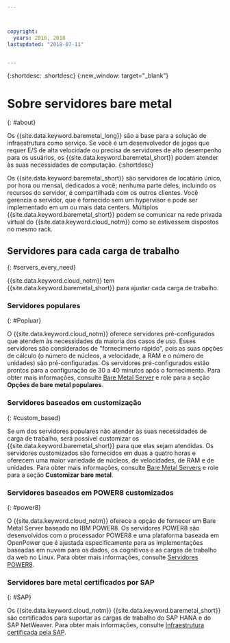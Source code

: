 ```yaml
---



copyright:
  years: 2016, 2018
lastupdated: "2018-07-11"


---
```


{:shortdesc: .shortdesc}
{:new_window: target="_blank"}

# Sobre servidores bare metal
{: #about}

Os {{site.data.keyword.baremetal_long}} são a base para a solução de infraestrutura como serviço. Se você é um
desenvolvedor de jogos que requer E/S de alta velocidade ou precisa de servidores de alto desempenho para os usuários, os
{{site.data.keyword.baremetal_short}} podem atender às suas necessidades de computação.
{:shortdesc}

Os {{site.data.keyword.baremetal_short}} são servidores de locatário único, por hora ou mensal, dedicados a você;
nenhuma parte deles, incluindo os recursos do servidor, é compartilhada com os outros clientes. Você gerencia o servidor, que
é fornecido sem um hypervisor e pode ser implementado em um ou mais data centers. Múltiplos {{site.data.keyword.baremetal_short}} podem se comunicar na rede privada virtual do {{site.data.keyword.cloud_notm}}
como se estivessem dispostos no mesmo rack. 

## Servidores para cada carga de trabalho
{: #servers_every_need}

{{site.data.keyword.cloud_notm}}  tem  {{site.data.keyword.baremetal_short}}  para ajustar cada carga de trabalho. 

### Servidores populares
{: #Popluar}

O {{site.data.keyword.cloud_notm}} oferece servidores pré-configurados que atendem às necessidades da maioria dos
casos de uso. Esses servidores são considerados de "fornecimento rápido", pois as suas opções de cálculo (o número de
núcleos, a velocidade, a RAM e o número de unidades) são pré-configuradas. Os servidores pré-configurados estão prontos para
a configuração de 30 a 40 minutos após o fornecimento. Para obter mais informações, consulte [Bare Metal Server](https://www.ibm.com/cloud/bare-metal-servers) e role para a seção **Opções de bare metal populares**.

### Servidores baseados em customização
{: #custom_based}

Se um dos servidores populares não atender às suas necessidades de carga de trabalho, será possível customizar os
{{site.data.keyword.baremetal_short}} para que elas sejam atendidas. 
Os servidores customizados são fornecidos em duas a quatro horas e oferecem uma maior variedade de núcleos, de velocidades, de RAM
e de unidades. Para obter mais informações, consulte [Bare Metal Servers](https://www.ibm.com/cloud/bare-metal-servers) e role para a seção **Customizar bare metal**.

### Servidores baseados em POWER8 customizados
{: #power8}

O {{site.data.keyword.cloud_notm}} oferece a opção de fornecer um Bare Metal Server baseado no IBM POWER8. Os
servidores POWER8 são desenvolvidos com o processador POWER8 e uma plataforma baseada em OpenPower que é ajustada
especificamente para as implementações baseadas em nuvem para os dados, os cognitivos e as cargas de trabalho da web no Linux. Para obter mais informações, consulte [Servidores POWER8](https://www.ibm.com/cloud/bare-metal-servers/power).

### Servidores bare metal certificados por SAP
{: #SAP}

Os {{site.data.keyword.cloud_notm}} {{site.data.keyword.baremetal_short}} são certificados para suportar as
cargas de trabalho do SAP HANA e do SAP NetWeaver. Para obter mais informações, consulte
[Infraestrutura certificada pela SAP](https://www.ibm.com/cloud/bare-metal-servers/sap).

